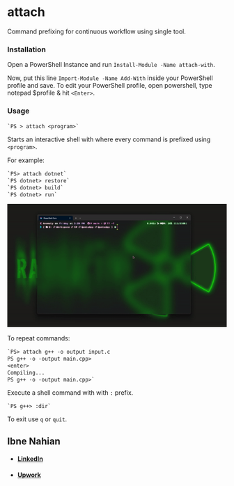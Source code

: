 # attach

Command prefixing for continuous workflow using single tool.

### Installation

Open a PowerShell Instance and run `Install-Module -Name attach-with`.

Now, put this line `Import-Module -Name Add-With` inside your PowerShell profile and save. To edit your PowerShell profile, open powershell, type notepad $profile & hit `<Enter>`.

### Usage

    `PS > attach <program>`

Starts an interactive shell with where every command is prefixed using `<program>`.

For example:

    `PS> attach dotnet`
    `PS dotnet> restore`
    `PS dotnet> build`
    `PS dotnet> run`

![attach](https://github.com/evilprince2009/Attach-With/blob/main/images/attach.gif)
    
To repeat commands:

    `PS> attach g++ -o output input.c
    PS g++ -o -output main.cpp>
    <enter>
    Compiling...
    PS g++ -o -output main.cpp>`

Execute a shell command with with `:` prefix.

    `PS g++> :dir`

To exit use `q` or `quit`.

## Ibne Nahian

- #### [LinkedIn](https://www.linkedin.com/in/evilprince2009/)
- #### [Upwork](https://www.upwork.com/freelancers/~01ded0be5baccfa296)